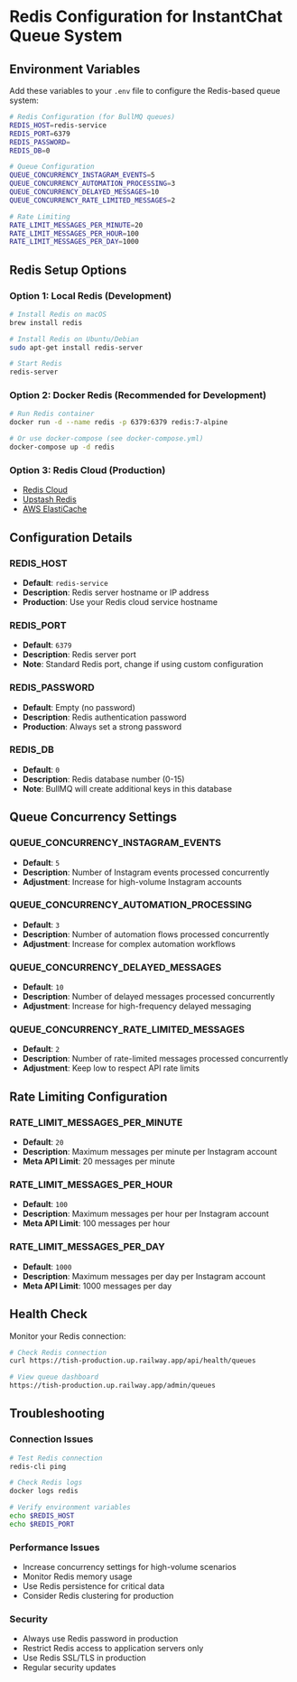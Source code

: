# Redis Configuration for InstantChat Queue System

## Environment Variables

Add these variables to your `.env` file to configure the Redis-based queue system:

```bash
# Redis Configuration (for BullMQ queues)
REDIS_HOST=redis-service
REDIS_PORT=6379
REDIS_PASSWORD=
REDIS_DB=0

# Queue Configuration
QUEUE_CONCURRENCY_INSTAGRAM_EVENTS=5
QUEUE_CONCURRENCY_AUTOMATION_PROCESSING=3
QUEUE_CONCURRENCY_DELAYED_MESSAGES=10
QUEUE_CONCURRENCY_RATE_LIMITED_MESSAGES=2

# Rate Limiting
RATE_LIMIT_MESSAGES_PER_MINUTE=20
RATE_LIMIT_MESSAGES_PER_HOUR=100
RATE_LIMIT_MESSAGES_PER_DAY=1000
```

## Redis Setup Options

### Option 1: Local Redis (Development)
```bash
# Install Redis on macOS
brew install redis

# Install Redis on Ubuntu/Debian
sudo apt-get install redis-server

# Start Redis
redis-server
```

### Option 2: Docker Redis (Recommended for Development)
```bash
# Run Redis container
docker run -d --name redis -p 6379:6379 redis:7-alpine

# Or use docker-compose (see docker-compose.yml)
docker-compose up -d redis
```

### Option 3: Redis Cloud (Production)
- [Redis Cloud](https://redis.com/try-free/)
- [Upstash Redis](https://upstash.com/)
- [AWS ElastiCache](https://aws.amazon.com/elasticache/)

## Configuration Details

### REDIS_HOST
- **Default**: `redis-service`
- **Description**: Redis server hostname or IP address
- **Production**: Use your Redis cloud service hostname

### REDIS_PORT
- **Default**: `6379`
- **Description**: Redis server port
- **Note**: Standard Redis port, change if using custom configuration

### REDIS_PASSWORD
- **Default**: Empty (no password)
- **Description**: Redis authentication password
- **Production**: Always set a strong password

### REDIS_DB
- **Default**: `0`
- **Description**: Redis database number (0-15)
- **Note**: BullMQ will create additional keys in this database

## Queue Concurrency Settings

### QUEUE_CONCURRENCY_INSTAGRAM_EVENTS
- **Default**: `5`
- **Description**: Number of Instagram events processed concurrently
- **Adjustment**: Increase for high-volume Instagram accounts

### QUEUE_CONCURRENCY_AUTOMATION_PROCESSING
- **Default**: `3`
- **Description**: Number of automation flows processed concurrently
- **Adjustment**: Increase for complex automation workflows

### QUEUE_CONCURRENCY_DELAYED_MESSAGES
- **Default**: `10`
- **Description**: Number of delayed messages processed concurrently
- **Adjustment**: Increase for high-frequency delayed messaging

### QUEUE_CONCURRENCY_RATE_LIMITED_MESSAGES
- **Default**: `2`
- **Description**: Number of rate-limited messages processed concurrently
- **Adjustment**: Keep low to respect API rate limits

## Rate Limiting Configuration

### RATE_LIMIT_MESSAGES_PER_MINUTE
- **Default**: `20`
- **Description**: Maximum messages per minute per Instagram account
- **Meta API Limit**: 20 messages per minute

### RATE_LIMIT_MESSAGES_PER_HOUR
- **Default**: `100`
- **Description**: Maximum messages per hour per Instagram account
- **Meta API Limit**: 100 messages per hour

### RATE_LIMIT_MESSAGES_PER_DAY
- **Default**: `1000`
- **Description**: Maximum messages per day per Instagram account
- **Meta API Limit**: 1000 messages per day

## Health Check

Monitor your Redis connection:

```bash
# Check Redis connection
curl https://tish-production.up.railway.app/api/health/queues

# View queue dashboard
https://tish-production.up.railway.app/admin/queues
```

## Troubleshooting

### Connection Issues
```bash
# Test Redis connection
redis-cli ping

# Check Redis logs
docker logs redis

# Verify environment variables
echo $REDIS_HOST
echo $REDIS_PORT
```

### Performance Issues
- Increase concurrency settings for high-volume scenarios
- Monitor Redis memory usage
- Use Redis persistence for critical data
- Consider Redis clustering for production

### Security
- Always use Redis password in production
- Restrict Redis access to application servers only
- Use Redis SSL/TLS in production
- Regular security updates
